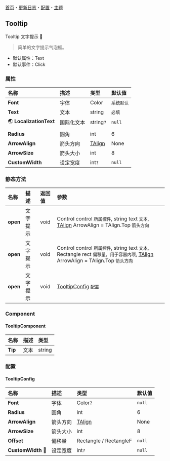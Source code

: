 [首页](../Home.md)・[更新日志](../UpdateLog.md)・[配置](../Config.md)・[主题](../Theme.md)

## Tooltip

Tooltip 文字提示 👚

> 简单的文字提示气泡框。

- 默认属性：Text
- 默认事件：Click

### 属性

名称 | 描述 | 类型 | 默认值 |
:--|:--|:--|:--|
**Font** | 字体 | Color | `系统默认` |
**Text** | 文本 | string | `必填` |
🌏 **LocalizationText** | 国际化文本 | string`?` | `null` |
||||
**Radius** | 圆角 | int | 6 |
**ArrowAlign** | 箭头方向 | [TAlign](Enum.md#talign) | None |
**ArrowSize** | 箭头大小 | int | 8 |
**CustomWidth** | 设定宽度 | int`?` | `null` |

### 静态方法

名称 | 描述 | 返回值 | 参数 |
:--|:--|:--|:--|
**open** | 文字提示 | void | Control control `所属控件`, string text `文本`, [TAlign](Enum.md#talign) ArrowAlign = TAlign.Top `箭头方向` |
**open** | 文字提示 | void | Control control `所属控件`, string text `文本`, Rectangle rect `偏移量，用于容器内项`, [TAlign](Enum.md#talign) ArrowAlign = TAlign.Top `箭头方向` |
**open** | 文字提示 | void | [TooltipConfig](#tooltipconfig) `配置` |


### Component

#### TooltipComponent

名称 | 描述 | 类型 |
:--|:--|:--|
**Tip** | 文本 | string |


### 配置

#### TooltipConfig

名称 | 描述 | 类型 | 默认值 |
:--|:--|:--|:--|
**Font** | 字体 | Color`?` | `null` |
**Radius** | 圆角 | int | 6 |
**ArrowAlign** | 箭头方向 | [TAlign](Enum.md#talign) | None |
**ArrowSize** | 箭头大小 | int | 8 |
**Offset** | 偏移量 | Rectangle / RectangleF | `null` |
**CustomWidth** 🔴 | 设定宽度 | int`?` | `null` |